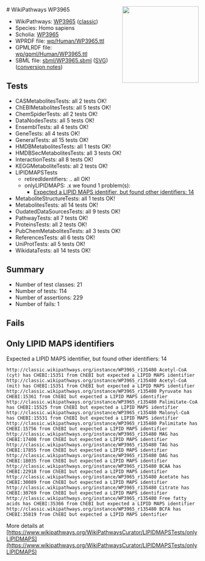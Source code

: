 <img style="float: right; width: 200px" src="https://upload.wikimedia.org/wikipedia/commons/thumb/8/83/Wplogo_with_text_500.png/640px-Wplogo_with_text_500.png" />
# WikiPathways WP3965

* WikiPathways: [WP3965](https://wikipathways.org/pathways/WP3965) ([classic](https://classic.wikipathways.org/instance/WP3965))
* Species: Homo sapiens
* Scholia: [WP3965](https://scholia.toolforge.org/wikipathways/WP3965)
* WPRDF file: [wp/Human/WP3965.ttl](../wp/Human/WP3965.ttl)
* GPMLRDF file: [wp/gpml/Human/WP3965.ttl](../wp/gpml/Human/WP3965.ttl)
* SBML file: [sbml/WP3965.sbml](../sbml/WP3965.sbml) ([SVG](../sbml/WP3965.svg)) ([conversion notes](../sbml/WP3965.txt))

## Tests
* CASMetabolitesTests: all 2 tests OK!
* ChEBIMetabolitesTests: all 5 tests OK!
* ChemSpiderTests: all 2 tests OK!
* DataNodesTests: all 5 tests OK!
* EnsemblTests: all 4 tests OK!
* GeneTests: all 4 tests OK!
* GeneralTests: all 15 tests OK!
* HMDBMetabolitesTests: all 1 tests OK!
* HMDBSecMetabolitesTests: all 3 tests OK!
* InteractionTests: all 8 tests OK!
* KEGGMetaboliteTests: all 2 tests OK!
* LIPIDMAPSTests
    * retiredIdentifiers: .. all OK!
    * onlyLIPIDMAPS: .x we found 1 problem(s):
        * [Expected a LIPID MAPS identifier, but found other identifiers: 14](#d0bfb67c)
* MetaboliteStructureTests: all 1 tests OK!
* MetabolitesTests: all 14 tests OK!
* OudatedDataSourcesTests: all 9 tests OK!
* PathwayTests: all 7 tests OK!
* ProteinsTests: all 2 tests OK!
* PubChemMetabolitesTests: all 3 tests OK!
* ReferencesTests: all 6 tests OK!
* UniProtTests: all 5 tests OK!
* WikidataTests: all 14 tests OK!


## Summary

* Number of test classes: 21
* Number of tests: 114
* Number of assertions: 229
* Number of fails: 1

## Fails

<a name="d0bfb67c" />

## Only LIPID MAPS identifiers

Expected a LIPID MAPS identifier, but found other identifiers: 14
```
http://classic.wikipathways.org/instance/WP3965_r135480 Acetyl-CoA (cyt) has CHEBI:15351 from ChEBI but expected a LIPID MAPS identifier
http://classic.wikipathways.org/instance/WP3965_r135480 Acetyl-CoA (mit) has CHEBI:15351 from ChEBI but expected a LIPID MAPS identifier
http://classic.wikipathways.org/instance/WP3965_r135480 Pyruvate has CHEBI:15361 from ChEBI but expected a LIPID MAPS identifier
http://classic.wikipathways.org/instance/WP3965_r135480 Palimitate-CoA has CHEBI:15525 from ChEBI but expected a LIPID MAPS identifier
http://classic.wikipathways.org/instance/WP3965_r135480 Malonyl-CoA has CHEBI:15531 from ChEBI but expected a LIPID MAPS identifier
http://classic.wikipathways.org/instance/WP3965_r135480 Palimitate has CHEBI:15756 from ChEBI but expected a LIPID MAPS identifier
http://classic.wikipathways.org/instance/WP3965_r135480 MAG has CHEBI:17408 from ChEBI but expected a LIPID MAPS identifier
http://classic.wikipathways.org/instance/WP3965_r135480 TAG has CHEBI:17855 from ChEBI but expected a LIPID MAPS identifier
http://classic.wikipathways.org/instance/WP3965_r135480 DAG has CHEBI:18035 from ChEBI but expected a LIPID MAPS identifier
http://classic.wikipathways.org/instance/WP3965_r135480 BCAA has CHEBI:22918 from ChEBI but expected a LIPID MAPS identifier
http://classic.wikipathways.org/instance/WP3965_r135480 Acetate has CHEBI:30089 from ChEBI but expected a LIPID MAPS identifier
http://classic.wikipathways.org/instance/WP3965_r135480 Citrate has CHEBI:30769 from ChEBI but expected a LIPID MAPS identifier
http://classic.wikipathways.org/instance/WP3965_r135480 Free fatty acids has CHEBI:35366 from ChEBI but expected a LIPID MAPS identifier
http://classic.wikipathways.org/instance/WP3965_r135480 BCFA has CHEBI:35819 from ChEBI but expected a LIPID MAPS identifier
```

More details at [https://www.wikipathways.org/WikiPathwaysCurator/LIPIDMAPSTests/onlyLIPIDMAPS](https://www.wikipathways.org/WikiPathwaysCurator/LIPIDMAPSTests/onlyLIPIDMAPS)

